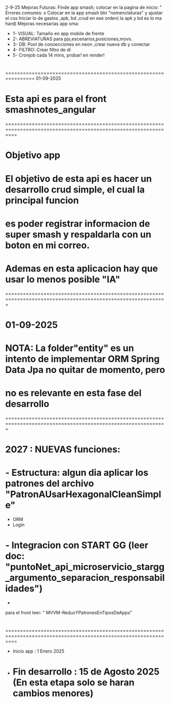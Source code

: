2-9-25
Mejoras Futuras:
Finde app smash; colocar en la pagina de inicio:
" Errores comunes: x
Colocar en la app smash btn "nomenclaturas" y ajustar el css
Iniciar lo de gastos ,apk, bd ,crud en ese orden( la apk y bd es lo ma hard)
Mejoras necesarias app sma:
* 1- VISUAL: Tamaño en app mobile de frente
* 2- ABREVIATURAS para pjs,escenarios,posiciones,movs.
* 3- DB: Pool de conoecciones en neon ,crear nueva db y conectar
* 4- FILTRO: Crear filtro de di
* 5- Cronjob cada 14 mins, probar! en render!


#
================================================================
01-09-2025
# Esta api es para el front smashnotes_angular
================================================================================================================
# Objetivo app
# El objetivo de esta api es hacer un desarrollo crud simple, el cual la principal funcion 
# es poder registrar informacion de super smash y respaldarla con un boton en mi correo. 
# Ademas en esta aplicacion hay que usar lo menos posible "IA"
=============================================================================================================
# 01-09-2025
# NOTA: La folder"entity" es un intento de implementar ORM Spring Data Jpa no quitar de momento, pero 
#  no es relevante en esta fase del desarrollo
=============================================================================================================
# 2027 : NUEVAS funciones:
#  - Estructura: algun dia aplicar los patrones del archivo "PatronAUsarHexagonalCleanSimple"
 - ORM
 - Login
# - Integracion con START GG (leer doc: "puntoNet_api_microservicio_stargg_argumento_separacion_responsabilidades")
 - 
para el front leer: " MVVM-ReduxYPatronesEnTiposDeApps"
#
================================================================================================================
- Inicio app     : 1 Enero 2025
- Fin desarrollo : 15 de Agosto 2025 (En esta etapa solo se haran cambios menores)
  ===============================================================================================================
